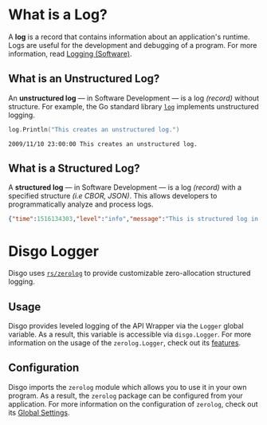 # What is a Log?

A **log** is a record that contains information about an application's runtime. Logs are useful for the development and debugging of a program. For more information, read [Logging (Software)](https://en.wikipedia.org/wiki/Logging_(software)).

## What is an Unstructured Log?

An **unstructured log** — in Software Development — is a log _(record)_ without structure. For example, the Go standard library [`log`](https://pkg.go.dev/log) implements unstructured logging.

```go
log.Println("This creates an unstructured log.")
```

```
2009/11/10 23:00:00 This creates an unstructured log.
```

## What is a Structured Log?

A **structured log** — in Software Development — is a log _(record)_ with a specified structure _(i.e CBOR, JSON)_. This allows developers to programmatically analyze and process logs.

```json
{"time":1516134303,"level":"info","message":"This is structured log in the JSON format."}
```

# Disgo Logger

Disgo uses [`rs/zerolog`](https://github.com/rs/zerolog) to provide customizable zero-allocation structured logging.

## Usage

Disgo provides leveled logging of the API Wrapper via the `Logger` global variable. As a result, this variable is accessible via `disgo.Logger`. For more information on the usage of the `zerolog.Logger`, check out its [features](https://github.com/rs/zerolog#features).

## Configuration

Disgo imports the `zerolog` module which allows you to use it in your own program. As a result, the `zerolog` package can be configured from your application. For more information on the configuration of `zerolog`, check out its [Global Settings](https://github.com/rs/zerolog#global-settings).

